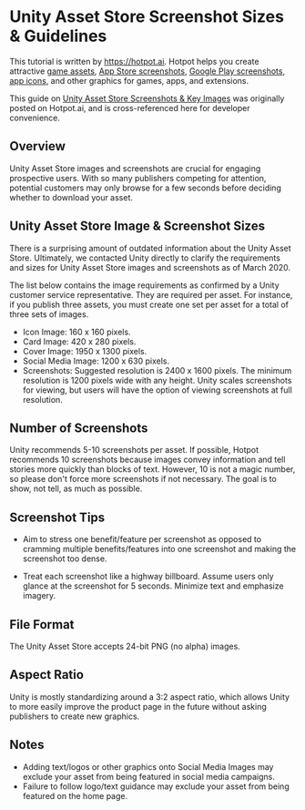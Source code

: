 # Unity Asset Store Screenshot Sizes & Guidelines
This tutorial is written by https://hotpot.ai. Hotpot helps you create attractive [game assets](https://hotpot.ai/templates/game_asset?s=github), [App Store screenshots](https://hotpot.ai/templates/iphone_xs_max?s=github), [Google Play screenshots](https://hotpot.ai/templates/samsung_s9?s=github), [app icons](https://hotpot.ai/templates/app_store_icon), and other graphics for games, apps, and extensions.

This guide on [Unity Asset Store Screenshots & Key Images](https://hotpot.ai/blog/unity_screenshots_and_key_images) was originally posted on Hotpot.ai, and is cross-referenced here for developer convenience.

## Overview
Unity Asset Store images and screenshots are crucial for engaging prospective users. With so many publishers competing for attention, potential customers may only browse for a few seconds before deciding whether to download your asset.

## Unity Asset Store Image & Screenshot Sizes
There is a surprising amount of outdated information about the Unity Asset Store. Ultimately, we contacted Unity directly to clarify the requirements and sizes for Unity Asset Store images and screenshots as of March 2020.

The list below contains the image requirements as confirmed by a Unity customer service representative. They are required per asset. For instance, if you publish three assets, you must create one set per asset for a total of three sets of images.

* Icon Image: 160 x 160 pixels.
* Card Image: 420 x 280 pixels.
* Cover Image: 1950 x 1300 pixels.
* Social Media Image: 1200 x 630 pixels.
* Screenshots: Suggested resolution is 2400 x 1600 pixels. The minimum resolution is 1200 pixels wide with any height. Unity scales screenshots for viewing, but users will have the option of viewing screenshots at full resolution.

## Number of Screenshots
Unity recommends 5-10 screenshots per asset. If possible, Hotpot recommends 10 screenshots because images convey information and tell stories more quickly than blocks of text. However, 10 is not a magic number, so please don't force more screenshots if not necessary. The goal is to show, not tell, as much as possible.

## Screenshot Tips
* Aim to stress one benefit/feature per screenshot as opposed to cramming multiple benefits/features into one screenshot and making the screenshot too dense.

* Treat each screenshot like a highway billboard. Assume users only glance at the screenshot for 5 seconds. Minimize text and emphasize imagery.

## File Format
The Unity Asset Store accepts 24-bit PNG (no alpha) images.

## Aspect Ratio
Unity is mostly standardizing around a 3:2 aspect ratio, which allows Unity to more easily improve the product page in the future without asking publishers to create new graphics.

## Notes
* Adding text/logos or other graphics onto Social Media Images may exclude your asset from being featured in social media campaigns.
* Failure to follow logo/text guidance may exclude your asset from being featured on the home page.
